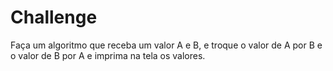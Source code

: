 # Challenge
 Faça um algoritmo que receba um valor A e B, e troque o valor de A por B e o valor de B por A e imprima na tela os valores.
